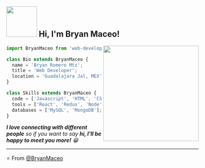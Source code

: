 <h2><img src="https://media.giphy.com/media/l0Iy2u0RfcJ769kdi/giphy.gif" width="80"> Hi, I'm Bryan Maceo!</h2>
<img align='right' src="https://media.giphy.com/media/5eLDrEaRGHegx2FeF2/giphy.gif" width="250">


```js
import BryanMaceo from 'web-developer';

class Bio extends BryanMaceo {
  name = 'Bryan Romero Mtz';
  title = 'Web Developer';
  location = 'Guadalajara Jal, MEX';
}

class Skills extends BryanMaceo {
  code = ['Javascript', 'HTML', 'CSS', 'Python'];
  tools = ['React', 'Redux', 'Node', 'Styled-Components', 'Bootstrap'];
  databases = ['MySQL', 'MongoDB'];
}
```


<em><b>I love connecting with different people</b> so if you want to say <b>hi, I'll be happy to meet you more!</b> 😁</em>

---

⭐️ From [@BryanMaceo](https://github.com/bryanromeromtz)
